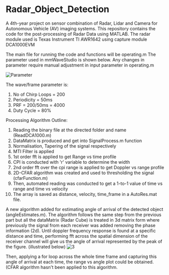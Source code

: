 # Radar_Object_Detection
A 4th-year project on sensor combination of Radar, Lidar and Camera for Autonomous Vehicle (AV) imaging systems. This repository contains the code for the post-processing of Radar Data using MATLAB.
The radar module used is Texas Instrument TI AWR1642 using capture module DCA1000EVM

The main file for running the code and functions will be operating.m
The parameter used in mmWaveStudio is shown below. Any changes in parameter require manual adjustment in input parameter in operating.m

![Parameter](https://user-images.githubusercontent.com/51969569/221611035-aa957233-2c2b-41f5-bcfc-855ea8cc340d.png)

The wave/frame parameter is:
1. No of Chirp Loops = 200
2. Periodicity = 50ms
3. PRF = 200/50ms = 4000
4. Duty Cycle = 80%


Processing Algorithm Outline:
1. Reading the binary file at the directed folder and name (ReadDCA1000.m)
2. DataMatrix is produced and get into SignalProcess.m function
3. Normalisation, Tapering of the signal respectively
4. MTI Filter is applied
5. 1st order fft is applied to get Range vs time profile
6. CPI is conducted with 'r' variable to determine the width
7. 2nd order fft over the cpi range is applied to get Doppler vs range profile
8. 2D-CFAR algorithm was created and used to thresholding the signal (cfarFunction.m)
9. Then, automated reading was conducted to get a 1-to-1 value of time vs range and time vs velocity
10. The array is saved as distance, velocity, time_frame in a AutoRes.mat file.

A new algorithm added for estimating angle of arrival of the detected object (angleEstimates.m). The algorithm follows the same step from the previous part but all the dataMatrix (Radar Cube) is treated in 3d matrix form where previously the signal from each receiver was added removing the phase information (2d). Until doppler frequency response is found at a specific distance and time, performing fft across the spatial dimension of the receiver channel will give us the angle of arrival represented by the peak of the figure. (illustrated below)
![3](https://user-images.githubusercontent.com/51969569/227518075-1ee237c5-8746-4557-9e7d-3730a083f76a.png)

Then, applying a for loop across the whole time frame and capturing this angle of arrival at each time, the range vs angle plot could be obtained. (CFAR algorithm hasn't been applied to this algorithm.

